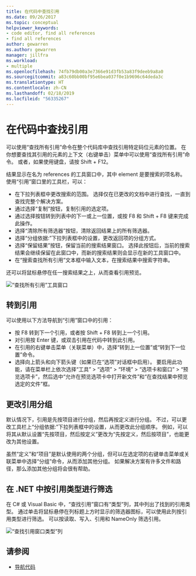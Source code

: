 ```yaml
---
title: 在代码中查找引用
ms.date: 09/26/2017
ms.topic: conceptual
helpviewer_keywords:
- code editor, find all references
- find all references
author: gewarren
ms.author: gewarren
manager: jillfra
ms.workload:
- multiple
ms.openlocfilehash: 74fb79db00a3e7366e91d3fb53a83f9deeb9a8a0
ms.sourcegitcommit: a83c60bb00bf95e6bea037f0e1b9696c64deda3c
ms.translationtype: HT
ms.contentlocale: zh-CN
ms.lasthandoff: 02/18/2019
ms.locfileid: "56335267"
---
```

# <a name="find-references-in-your-code"></a>在代码中查找引用

可以使用“查找所有引用”命令在整个代码库中查找引用特定码位元素的位置。 在你想要查找其引用的元素的上下文（右键单击）菜单中可以使用“查找所有引用”命令。 或者，如果使用键盘，请按 Shift + F12。

结果显示在名为 <element> references 的工具窗口中，其中 element 是要搜索的项名称。 使用“引用”窗口里的工具栏，可以：
- 在下拉列表框中更改搜索的范围。 选择仅在已更改的文档中进行查找，一直到查找完整个解决方案。
- 通过选择“复制”按钮，复制引用的选定项。
- 通过选择按钮转到列表中的下一或上一位置，或按 F8 和 Shift + F8 键来完成此操作。
- 选择“清除所有筛选器”按钮，清除返回结果上的所有筛选器。
- 选择“分组依据:”下拉列表框中的设置，更改返回项的分组方式。
- 选择“保留结果”按钮，保留当前的搜索结果窗口。 选择此按钮后，当前的搜索结果会继续保留在此窗口中，而新的搜索结果则会显示在新的工具窗口中。
- 在“搜索查找所有引用”文本框中输入文本，在搜索结果中搜索字符串。

还可以将鼠标悬停在任一搜索结果之上，从而查看引用预览。

![“查找所有引用”工具窗口](../ide/media/vside_findallreferences.png)

## <a name="navigate-to-references"></a>转到引用
可以使用以下方法导航到“引用”窗口中的引用：

- 按 F8 转到下一个引用，或者按 Shift + F8 转到上一个引用。
- 对引用按 Enter 键，或双击引用在代码中转到此引用。
- 在引用的右键单击菜单（关联菜单）中，选择“转到上一位置”或“转到下一位置”命令。
- 选择向上箭头和向下箭头键（如果已在“选项”对话框中启用）。 要启用此功能，请在菜单栏上依次选择“工具” > “选项” > “环境” > “选项卡和窗口” > “预览选项卡”，然后选中“允许在预览选项卡中打开新文件”和“在查找结果中预览选定的文件”框。

## <a name="change-reference-groupings"></a>更改引用分组
默认情况下，引用是先按项目进行分组，然后再按定义进行分组。 不过，可以更改工具栏上“分组依据:”下拉列表框中的设置，从而更改此分组顺序。 例如，可以将其从默认设置“先按项目，然后按定义”更改为“先按定义，然后按项目”，也能更改为其他设置。

虽然“定义”和“项目”是默认使用的两个分组，但可以在选定项的右键单击菜单或关联菜单中选择“分组”命令，从而添加其他分组。 如果解决方案有许多文件和路径，那么添加其他分组将会很有帮助。

## <a name="filter-by-reference-type-in-net"></a>在 .NET 中按引用类型进行筛选
在 C# 或 Visual Basic 中，“查找引用”窗口有“类型”列，其中列出了找到的引用类型。 通过单击将鼠标悬停在列标题上方时显示的筛选器图标，可以使用此列按引用类型进行筛选。 可以按读取、写入、引用和 NameOnly 筛选引用。

![“查找引用窗口类型”列 ](../ide/media/vside_findallreferencesKind.png)

## <a name="see-also"></a>请参阅

- [导航代码](../ide/navigating-code.md)
